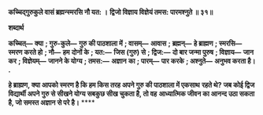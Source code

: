 **कच्चिद्गुरुकुले वासं ब्रह्मन्स्मरसि नौ यत: ।** **द्विजो विज्ञाय विज्ञेयं तमस: पारमश्नुते ॥ ३१॥** 

**शब्दार्थ** 

**कच्चित्—** **क्या** **; गुरु-कुले—** **गुरु की पाठशाला में** **; वासम्—** **आवास** **; ब्रह्मन्—** **हे ब्राह्मण** **; स्मरसि—** **स्मरण करते हो** **; नौ—** **हम** **दोनों के** **; यत:—** **जिस (गुरु) से** **; द्विज:—** **दो बार जन्मा पुरुष** **; विज्ञाय—** **जान कर** **; विज्ञेयम्—** **जानने के योग्य** **; तमस:—** **अज्ञान** **का** **; पारम्—** **पार करके** **; अश्नुते—** **अनुभव करता है।** **.** 

**हे ब्राह्मण, क्या आपको स्मरण है कि हम किस तरह अपने गुरु की पाठशाला में एकसाथ** **रहते थे? जब कोई द्विज विद्यार्थी अपने गुरु से सीखने योग्य सबकुछ सीख चुकता है, तो वह** **आध्यात्मिक जीवन का आनन्द उठा सकता है, जो समस्त अज्ञान से परे है।** **** 